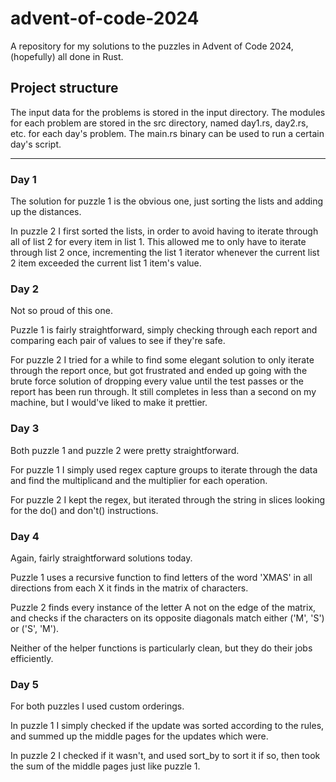 # advent-of-code-2024
A repository for my solutions to the puzzles in Advent of Code 2024, (hopefully) all done 
in Rust.

## Project structure
The input data for the problems is stored in the input directory. The modules for each 
problem are stored in the src directory, named day1.rs, day2.rs, etc. for each day's 
problem. The main.rs binary can be used to run a certain day's script.

---

### Day 1
The solution for puzzle 1 is the obvious one, just sorting the lists and adding up the 
distances.

In puzzle 2 I first sorted the lists, in order to avoid having to iterate through all of 
list 2 for every item in list 1. This allowed me to only have to iterate through list 2 
once, incrementing the list 1 iterator whenever the current list 2 item exceeded the 
current list 1 item's value.

### Day 2
Not so proud of this one. 

Puzzle 1 is fairly straightforward, simply checking through each report and comparing each 
pair of values to see if they're safe.

For puzzle 2 I tried for a while to find some elegant solution to only iterate through the 
report once, but got frustrated and ended up going with the brute force solution of dropping 
every value until the test passes or the report has been run through. It still completes in 
less than a second on my machine, but I would've liked to make it prettier.

### Day 3
Both puzzle 1 and puzzle 2 were pretty straightforward. 

For puzzle 1 I simply used regex capture groups to iterate through the data and find the 
multiplicand and the multiplier for each operation.

For puzzle 2 I kept the regex, but iterated through the string in slices looking for the 
do() and don't() instructions.

### Day 4
Again, fairly straightforward solutions today.

Puzzle 1 uses a recursive function to find letters of the word 'XMAS' in all directions 
from each X it finds in the matrix of characters.

Puzzle 2 finds every instance of the letter A not on the edge of the matrix, and checks if 
the characters on its opposite diagonals match either ('M', 'S') or ('S', 'M').

Neither of the helper functions is particularly clean, but they do their jobs efficiently.

### Day 5
For both puzzles I used custom orderings. 

In puzzle 1 I simply checked if the update was sorted according to the rules, and summed
up the middle pages for the updates which were.

In puzzle 2 I checked if it wasn't, and used sort_by to sort it if so, then took the sum
of the middle pages just like puzzle 1.